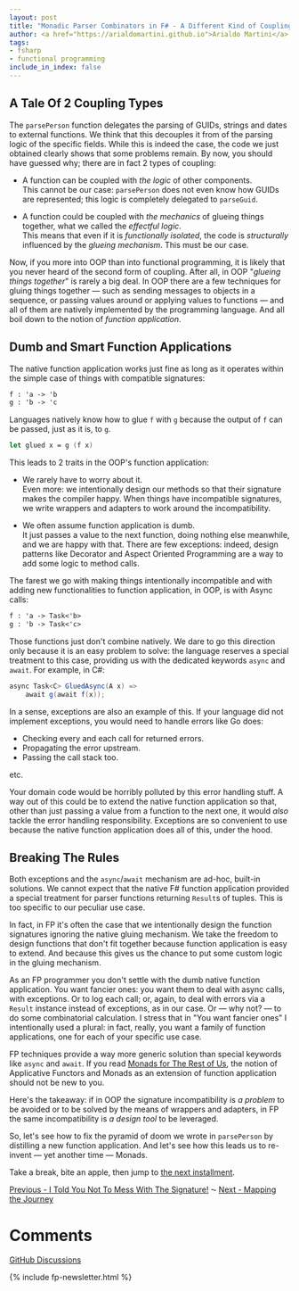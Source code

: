 ```yaml
---
layout: post
title: "Monadic Parser Combinators in F# - A Different Kind of Coupling"
author: <a href="https://arialdomartini.github.io">Arialdo Martini</a>
tags:
- fsharp
- functional programming
include_in_index: false
---
```


## A Tale Of 2 Coupling Types 

The `parsePerson` function delegates the parsing of GUIDs, strings and
dates to external functions. We think that this decouples it from of
the parsing logic of the specific fields. While this is indeed the
case, the code we just obtained clearly shows that some problems
remain. By now, you should have guessed why; there are in fact 2 types
of coupling:

- A function can be coupled with *the logic* of other components.  
This cannot be our case: `parsePerson` does not even know how GUIDs
are represented; this logic is completely delegated to `parseGuid`.

- A function could be coupled with *the mechanics* of glueing things
  together, what we called the *effectful logic*.  
  This means that even if it is *functionally isolated*, the code is
  *structurally* influenced by the *glueing mechanism*. This must be
  our case.


Now, if you more into OOP than into functional programming, it is
likely that you never heard of the second form of coupling. After all,
in OOP "*glueing things together*" is rarely a big deal. In OOP there
are a few techniques for gluing things together &mdash; such as
sending messages to objects in a sequence, or passing values around or
applying values to functions &mdash; and all of them are natively
implemented by the programming language. And all boil down to the
notion of *function application*.

## Dumb and Smart Function Applications

The native function application works just fine as long as it operates
within the simple case of things with compatible signatures:

```fsharp
f : 'a -> 'b
g : 'b -> 'c
```

Languages natively know how to glue `f` with `g` because the output of
`f` can be passed, just as it is, to `g`.

```fsharp
let glued x = g (f x)
```

This leads to 2 traits in the OOP's function application:

- We rarely have to worry about it.  
  Even more: we intentionally design our methods so that their
  signature makes the compiler happy. When things have incompatible
  signatures, we write wrappers and adapters to work around the
  incompatibility.

- We often assume function application is dumb.  
  It just passes a value to the next function, doing nothing else
  meanwhile, and we are happy with that. There are few exceptions:
  indeed, design patterns like Decorator and Aspect Oriented
  Programming are a way to add some logic to method calls.


The farest we go with making things intentionally incompatible and
with adding new functionalities to function application, in OOP, is
with Async calls:


```fsharp
f : 'a -> Task<'b>
g : 'b -> Task<'c>
```

Those functions just don't combine natively. We dare to go this
direction only because it is an easy problem to solve: the language
reserves a special treatment to this case, providing us with the
dedicated keywords `async` and `await`. For example, in C#:

```csharp
async Task<C> GluedAsync(A x) =>
    await g(await f(x));
```

In a sense, exceptions are also an example of this. If your language
did not implement exceptions, you would need to handle errors like Go
does:

- Checking every and each call for returned errors.
- Propagating the error upstream.
- Passing the call stack too.

etc.

Your domain code would be horribly polluted by this error handling
stuff. A way out of this could be to extend the native function
application so that, other than just passing a value from a function
to the next one, it would *also* tackle the error handling
responsibility.  Exceptions are so convenient to use because the
native function application does all of this, under the hood.

## Breaking The Rules

Both exceptions and the `async`/`await` mechanism are ad-hoc, built-in
solutions. We cannot expect that the native F# function application
provided a special treatment for parser functions returning `Result`s
of tuples. This is too specific to our peculiar use case.  

In fact, in FP it's often the case that we intentionally design the
function signatures ignoring the native gluing mechanism. We take the
freedom to design functions that don't fit together because function
application is easy to extend. And because this gives us the chance to
put some custom logic in the gluing mechanism.

As an FP programmer you don't settle with the dumb native function
application. You want fancier ones: you want them to deal with async
calls, with exceptions. Or to log each call; or, again, to deal with
errors via a `Result` instance instead of exceptions, as in our
case. Or &mdash; why not? &mdash; to do some combinatorial
calculation. I stress that in "You want fancier ones" I intentionally
used a plural: in fact, really, you want a family of function applications, one for each of your specific use case.  

FP techniques provide a way more generic solution than special
keywords like `async` and `await`.  If you read [Monads for The Rest
of Us](/monads-for-the-rest-of-us), the notion of Applicative Functors
and Monads as an extension of function application should not be new
to you.

Here's the takeaway: if in OOP the signature incompatibility is *a
problem* to be avoided or to be solved by the means of wrappers and
adapters, in FP the same incompatibility is *a design tool* to be
leveraged.

So, let's see how to fix the pyramid of doom we wrote in `parsePerson`
by distilling a new function application. And let's see how this leads
us to re-invent &mdash; yet another time &mdash; Monads.

Take a break, bite an apple, then jump to [the next installment](/monadic-parser-combinators-6).

[Previous - I Told You Not To Mess With
The Signature!](/monadic-parser-combinators-4)
⁓ [Next - Mapping the Journey](/monadic-parser-combinators-6)


# Comments
[GitHub Discussions](https://github.com/arialdomartini/arialdomartini.github.io/discussions/33)



{% include fp-newsletter.html %}
